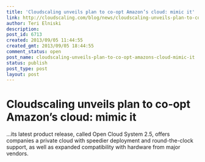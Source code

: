 ```yaml
---
title: 'Cloudscaling unveils plan to co-opt Amazon’s cloud: mimic it'
link: http://cloudscaling.com/blog/news/cloudscaling-unveils-plan-to-co-opt-amazons-cloud-mimic-it/
author: Teri Elniski
description: 
post_id: 6713
created: 2013/09/05 11:44:55
created_gmt: 2013/09/05 18:44:55
comment_status: open
post_name: cloudscaling-unveils-plan-to-co-opt-amazons-cloud-mimic-it
status: publish
post_type: post
layout: post
---
```


# Cloudscaling unveils plan to co-opt Amazon’s cloud: mimic it

...its latest product release, called Open Cloud System 2.5, offers companies a private cloud with speedier deployment and round-the-clock support, as well as expanded compatibility with hardware from major vendors.